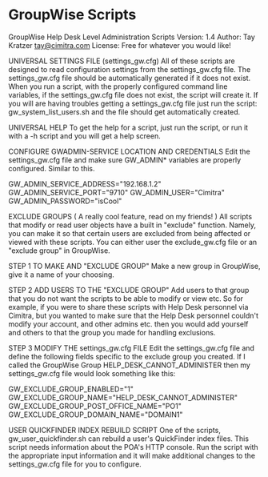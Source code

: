 # GroupWise Scripts
GroupWise Help Desk Level Administration Scripts
Version: 1.4
Author: Tay Kratzer tay@cimitra.com
License: Free for whatever you would like!

UNIVERSAL SETTINGS FILE (settings_gw.cfg)
All of these scripts are designed to read configuration settings from the settings_gw.cfg file. The settings_gw.cfg file should be automatically generated if it does not exist. When you run a script, with the properly configured command line variables, if the settings_gw.cfg file does not exist, the script will create it. If you will are having troubles getting a settings_gw.cfg file just run the script: gw_system_list_users.sh and the file should get automatically created. 

UNIVERSAL HELP
To get the help for a script, just run the script, or run it with a -h script and you will get a help screen. 

CONFIGURE GWADMIN-SERVICE LOCATION AND CREDENTIALS
Edit the settings_gw.cfg file and make sure GW_ADMIN* variables are properly configured. Similar to this. 

GW_ADMIN_SERVICE_ADDRESS="192.168.1.2"
GW_ADMIN_SERVICE_PORT="9710"
GW_ADMIN_USER="Cimitra"
GW_ADMIN_PASSWORD="isCool"

EXCLUDE GROUPS ( A really cool feature, read on my friends! )
All scripts that modify or read user objects have a built in "exclude" function. Namely, you can make it so that certain users are excluded from being affected or viewed with these scripts. You can either user the exclude_gw.cfg file or an "exclude group" in GroupWise. 

STEP 1 TO MAKE AND "EXCLUDE GROUP"
Make a new group in GroupWise, give it a name of your choosing.

STEP 2 ADD USERS TO THE "EXCLUDE GROUP"
Add users to that group that you do not want the scripts to be able to modify or view etc. So for example, if you were to share these scripts with Help Desk personnel via Cimitra, but you wanted to make sure that the Help Desk personnel couldn't modify your account, and other admins etc. then you would add yourself and others to that the group you made for handling exclusions. 

STEP 3 MODIFY THE settings_gw.cfg FILE
Edit the settings_gw.cfg file and define the following fields specific to the exclude group you created. If I called the GroupWise Group HELP_DESK_CANNOT_ADMINISTER then my settings_gw.cfg file would look something like this: 

GW_EXCLUDE_GROUP_ENABLED="1"
GW_EXCLUDE_GROUP_NAME="HELP_DESK_CANNOT_ADMINISTER"
GW_EXCLUDE_GROUP_POST_OFFICE_NAME="PO1"
GW_EXCLUDE_GROUP_DOMAIN_NAME="DOMAIN1"

USER QUICKFINDER INDEX REBUILD SCRIPT
One of the scripts, gw_user_quickfinder.sh can rebuild a user's QuickFinder index files. This script needs information about the POA's HTTP console. Run the script with the appropriate input information and it will make additional changes to the settings_gw.cfg file for you to configure. 
